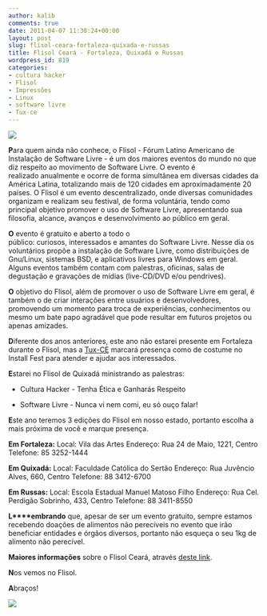 ```yaml
---
author: kalib
comments: true
date: 2011-04-07 11:30:24+00:00
layout: post
slug: flisol-ceara-fortaleza-quixada-e-russas
title: Flisol Ceará - Fortaleza, Quixadá e Russas
wordpress_id: 819
categories:
- cultura hacker
- Flisol
- Impressões
- Linux
- software livre
- Tux-ce
---
```


[![](http://marcelocavalcante.net/portal/wp-content/uploads/2011/03/logo_flisol.png)](http://marcelocavalcante.net/portal/wp-content/uploads/2011/03/logo_flisol.png)


**P**ara quem ainda não conhece, o Flisol - Fórum Latino Americano de Instalação de Software Livre - é um dos maiores eventos do mundo no que diz respeito ao movimento de Software Livre. O evento é realizado anualmente e ocorre de forma simultânea em diversas cidades da América Latina, totalizando mais de 120 cidades em aproximadamente 20 países. O Flisol é um evento descentralizado, onde diversas comunidades organizam e realizam seu festival, de forma voluntária, tendo como principal objetivo promover o uso de Software Livre, apresentando sua filosofia, alcance, avanços e desenvolvimento ao público em geral.

**O** evento é gratuito e aberto a todo o público: curiosos, interessados e amantes do Software Livre. Nesse dia os voluntários propõe a instalação de Software Livre, como distribuições de Gnu/Linux, sistemas BSD, e aplicativos livres para Windows em geral. Alguns eventos também contam com palestras, oficinas, salas de degustação e gravações de mídias (live-CD/DVD e/ou pendrives).

**O** objetivo do Flisol, além de promover o uso de Software Livre em geral, é também o de criar interações entre usuários e desenvolvedores, promovendo um momento para troca de experiências, conhecimentos ou mesmo um bate papo agradável que pode resultar em futuros projetos ou apenas amizades.

**D**iferente dos anos anteriores, este ano não estarei presente em Fortaleza durante o Flisol, mas a [Tux-CE](http://www.tux-ce.org/) marcará presença como de costume no Install Fest para atender e ajudar aos interessados.

**E**starei no Flisol de Quixadá ministrando as palestras:

* Cultura Hacker - Tenha Ética e Ganharás Respeito

* Software Livre - Nunca vi nem comi, eu só ouço falar!

**E**ste ano teremos 3 edições do Flisol em nosso estado, portanto escolha a mais próxima de você e marque presença.

**Em Fortaleza:**
Local: Vila das Artes
Endereço: Rua 24 de Maio, 1221, Centro
Telefone: 85 3252-1444

**Em Quixadá:**
Local: Faculdade Católica do Sertão
Endereço: Rua Juvêncio Alves, 660, Centro
Telefone: 88 3412-6700

**Em Russas:**
Local: Escola Estadual Manuel Matoso Filho
Endereço: Rua Cel. Perdigão Sobrinho, 433, Centro
Telefone: 88 3411-8550

**L****embrando** que, apesar de ser um evento gratuito, sempre estamos recebendo doações de alimentos não perecíveis no evento que irão beneficiar entidades e órgãos diversos, portanto não esqueça o seu 1kg de alimento não perecível.

**Maiores informações** sobre o Flisol Ceará, através [deste link](http://www.flisolce.com.br).

**N**os vemos no Flisol.

**A**braços!


![](http://www.marcelocavalcante.net/portal/imgs/userbar.gif)
